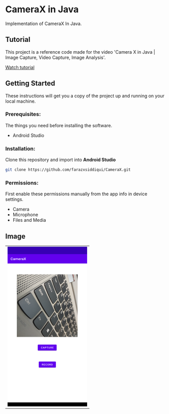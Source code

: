 # CameraX in Java
Implementation of CameraX In Java.

## Tutorial
This project is a reference code made for the video 'Camera X in Java | Image Capture, Video Capture, Image Analysis'.

[Watch tutorial](https://youtu.be/IrwhjDtpIU0)

## Getting Started

These instructions will get you a copy of the project up and running on your local machine.

### Prerequisites:

The things you need before installing the software.

* Android Studio

### Installation:
Clone this repository and import into **Android Studio**
```bash
git clone https://github.com/farazxsiddiqui/CameraX.git
```

### Permissions:
First enable these permissions manually from the app info in device settings.


* Camera
* Microphone
* Files and Media

## Image
<table>
  <tr>
  <td><img src="demo/demo_CameraX.png" width=250 height=500></td>
  </td>
 </table>
